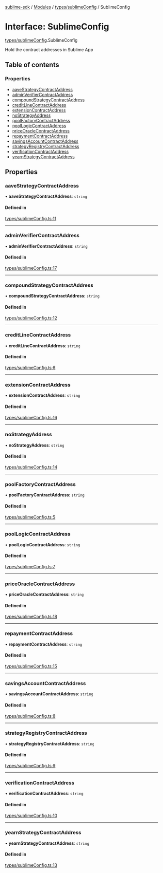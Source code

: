 [sublime-sdk](../README.md) / [Modules](../modules.md) / [types/sublimeConfig](../modules/types_sublimeConfig.md) / SublimeConfig

# Interface: SublimeConfig

[types/sublimeConfig](../modules/types_sublimeConfig.md).SublimeConfig

Hold the contract addresses in Sublime App

## Table of contents

### Properties

- [aaveStrategyContractAddress](types_sublimeConfig.SublimeConfig.md#aavestrategycontractaddress)
- [adminVerifierContractAddress](types_sublimeConfig.SublimeConfig.md#adminverifiercontractaddress)
- [compoundStrategyContractAddress](types_sublimeConfig.SublimeConfig.md#compoundstrategycontractaddress)
- [creditLineContractAddress](types_sublimeConfig.SublimeConfig.md#creditlinecontractaddress)
- [extensionContractAddress](types_sublimeConfig.SublimeConfig.md#extensioncontractaddress)
- [noStrategyAddress](types_sublimeConfig.SublimeConfig.md#nostrategyaddress)
- [poolFactoryContractAddress](types_sublimeConfig.SublimeConfig.md#poolfactorycontractaddress)
- [poolLogicContractAddress](types_sublimeConfig.SublimeConfig.md#poollogiccontractaddress)
- [priceOracleContractAddress](types_sublimeConfig.SublimeConfig.md#priceoraclecontractaddress)
- [repaymentContractAddress](types_sublimeConfig.SublimeConfig.md#repaymentcontractaddress)
- [savingsAccountContractAddress](types_sublimeConfig.SublimeConfig.md#savingsaccountcontractaddress)
- [strategyRegistryContractAddress](types_sublimeConfig.SublimeConfig.md#strategyregistrycontractaddress)
- [verificationContractAddress](types_sublimeConfig.SublimeConfig.md#verificationcontractaddress)
- [yearnStrategyContractAddress](types_sublimeConfig.SublimeConfig.md#yearnstrategycontractaddress)

## Properties

### aaveStrategyContractAddress

• **aaveStrategyContractAddress**: `string`

#### Defined in

[types/sublimeConfig.ts:11](https://github.com/sublime-finance/sublime-sdk/blob/1501c54/src/types/sublimeConfig.ts#L11)

___

### adminVerifierContractAddress

• **adminVerifierContractAddress**: `string`

#### Defined in

[types/sublimeConfig.ts:17](https://github.com/sublime-finance/sublime-sdk/blob/1501c54/src/types/sublimeConfig.ts#L17)

___

### compoundStrategyContractAddress

• **compoundStrategyContractAddress**: `string`

#### Defined in

[types/sublimeConfig.ts:12](https://github.com/sublime-finance/sublime-sdk/blob/1501c54/src/types/sublimeConfig.ts#L12)

___

### creditLineContractAddress

• **creditLineContractAddress**: `string`

#### Defined in

[types/sublimeConfig.ts:6](https://github.com/sublime-finance/sublime-sdk/blob/1501c54/src/types/sublimeConfig.ts#L6)

___

### extensionContractAddress

• **extensionContractAddress**: `string`

#### Defined in

[types/sublimeConfig.ts:16](https://github.com/sublime-finance/sublime-sdk/blob/1501c54/src/types/sublimeConfig.ts#L16)

___

### noStrategyAddress

• **noStrategyAddress**: `string`

#### Defined in

[types/sublimeConfig.ts:14](https://github.com/sublime-finance/sublime-sdk/blob/1501c54/src/types/sublimeConfig.ts#L14)

___

### poolFactoryContractAddress

• **poolFactoryContractAddress**: `string`

#### Defined in

[types/sublimeConfig.ts:5](https://github.com/sublime-finance/sublime-sdk/blob/1501c54/src/types/sublimeConfig.ts#L5)

___

### poolLogicContractAddress

• **poolLogicContractAddress**: `string`

#### Defined in

[types/sublimeConfig.ts:7](https://github.com/sublime-finance/sublime-sdk/blob/1501c54/src/types/sublimeConfig.ts#L7)

___

### priceOracleContractAddress

• **priceOracleContractAddress**: `string`

#### Defined in

[types/sublimeConfig.ts:18](https://github.com/sublime-finance/sublime-sdk/blob/1501c54/src/types/sublimeConfig.ts#L18)

___

### repaymentContractAddress

• **repaymentContractAddress**: `string`

#### Defined in

[types/sublimeConfig.ts:15](https://github.com/sublime-finance/sublime-sdk/blob/1501c54/src/types/sublimeConfig.ts#L15)

___

### savingsAccountContractAddress

• **savingsAccountContractAddress**: `string`

#### Defined in

[types/sublimeConfig.ts:8](https://github.com/sublime-finance/sublime-sdk/blob/1501c54/src/types/sublimeConfig.ts#L8)

___

### strategyRegistryContractAddress

• **strategyRegistryContractAddress**: `string`

#### Defined in

[types/sublimeConfig.ts:9](https://github.com/sublime-finance/sublime-sdk/blob/1501c54/src/types/sublimeConfig.ts#L9)

___

### verificationContractAddress

• **verificationContractAddress**: `string`

#### Defined in

[types/sublimeConfig.ts:10](https://github.com/sublime-finance/sublime-sdk/blob/1501c54/src/types/sublimeConfig.ts#L10)

___

### yearnStrategyContractAddress

• **yearnStrategyContractAddress**: `string`

#### Defined in

[types/sublimeConfig.ts:13](https://github.com/sublime-finance/sublime-sdk/blob/1501c54/src/types/sublimeConfig.ts#L13)

